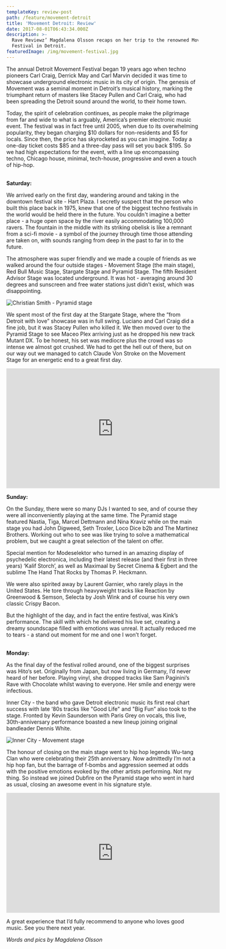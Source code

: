 ```yaml
---
templateKey: review-post
path: /feature/movement-detroit
title: 'Movement Detroit: Review'
date: 2017-08-01T06:43:34.000Z
description: >-
  Rave Reviewz’ Magdalena Olsson recaps on her trip to the renowned Movement
  Festival in Detroit. 
featuredImage: /img/movement-festival.jpg
---
```

The annual Detroit Movement Festival began 19 years ago when techno pioneers Carl Craig, Derrick May and Carl Marvin decided it was time to showcase underground electronic music in its city of origin. The genesis of Movement was a seminal moment in Detroit’s musical history, marking the triumphant return of masters like Stacey Pullen and Carl Craig, who had been spreading the Detroit sound around the world, to their home town. 

Today, the spirit of celebration continues, as people make the pilgrimage from far and wide to what is arguably, America’s premier electronic music event. The festival was in fact free until 2005, when due to its overwhelming popularity, they began charging $10 dollars for non-residents and $5 for locals. Since then, the price has skyrocketed as you can imagine. Today a one-day ticket costs $85 and a three-day pass will set you back $195. So we had high expectations for the event, with a line up encompassing techno, Chicago house, minimal, tech-house, progressive and even a touch of hip-hop.
<br><br>

**Saturday:**

We arrived early on the first day, wandering around and taking in the downtown festival site - Hart Plaza. I secretly suspect that the person who built this place back in 1975, knew that one of the biggest techno festivals in the world would be held there in the future. You couldn't imagine a better place - a huge open space by the river easily accommodating 100,000 ravers. The fountain in the middle with its striking obelisk is like a remnant from a sci-fi movie - a symbol of the journey through time those attending are taken on, with sounds ranging from deep in the past to far in to the future.

The atmosphere was super friendly and we made a couple of friends as we walked around the four outside stages - Movement Stage (the main stage), Red Bull Music Stage, Stargate Stage and Pyramid Stage. The fifth Resident Advisor Stage was located underground. It was hot - averaging around 30 degrees and sunscreen and free water stations just didn’t exist, which was disappointing.

![Christian Smith - Pyramid stage ](/img/pyramid-stage-christian-smith.jpg)

We spent most of the first day at the Stargate Stage, where the “from Detroit with love” showcase was in full swing. Luciano and Carl Craig did a fine job, but it was Stacey Pullen who killed it. We then moved over to the Pyramid Stage to see Maceo Plex arriving just as he dropped his new track Mutant DX. To be honest, his set was mediocre plus the crowd was so intense we almost got crushed. We had to get the hell out of there, but on our way out we managed to catch Claude Von Stroke on the Movement Stage for an energetic end to a great first day. 

<iframe src="https://www.facebook.com/plugins/video.php?href=https%3A%2F%2Fwww.facebook.com%2Fravereviewz%2Fvideos%2F634038053613881%2F&show_text=0&width=560" width="560" height="315" style="border:none;overflow:hidden" scrolling="no" frameborder="0" allowTransparency="true" allowFullScreen="true"></iframe>

**Sunday:**

On the Sunday, there were so many DJs I wanted to see, and of course they were all inconveniently playing at the same time. The Pyramid stage featured Nastia, Tiga, Marcel Dettmann and Nina Kraviz while on the main stage you had John Digweed, Seth Troxler, Loco Dice b2b and The Martinez Brothers. Working out who to see was like trying to solve a mathematical problem, but we caught a great selection of the talent on offer.

Special mention for Modeselektor who turned in an amazing display of psychedelic electronica, including their latest release (and their first in three years) ‘Kalif Storch’, as well as Maximaal by Secret Cinema & Egbert and the sublime The Hand That Rocks by Thomas P. Heckmann.

We were also spirited away by Laurent Garnier, who rarely plays in the United States. He tore through heavyweight tracks like Reaction by Greenwood & Semson, Selecta﻿ by Josh Wink and of course his very own classic Crispy Bacon.

But the highlight of the day, and in fact the entire festival, was Kink’s performance. The skill with which he delivered his live set, creating a dreamy soundscape filled with emotions was unreal. It actually reduced me to tears - a stand out moment for me and one I won’t forget.
<br><br>

**Monday:**

As the final day of the festival rolled around, one of the biggest surprises was Hito‘s set. Originally from Japan, but now living in Germany,  I’d never heard of her before. Playing vinyl, she dropped tracks like Sam Paginini’s Rave with Chocolate whilst waving to everyone. Her smile and energy were infectious. 

Inner City - the band who gave Detroit electronic music its first real chart success with late ‘80s tracks like "Good Life" and "Big Fun” also took to the stage. Fronted by Kevin Saunderson with Paris Grey on vocals, this live, 30th-anniversary performance boasted a new lineup joining original bandleader Dennis White.

![Inner City - Movement stage](/img/inner-city.jpg)

The honour of closing on the main stage went to hip hop legends Wu-tang Clan who were celebrating their 25th anniversary. Now admittedly I’m not a hip hop fan, but the barrage of f-bombs and aggression seemed at odds with the positive emotions evoked by the other artists performing. Not my thing. So instead we joined Dubfire on the Pyramid stage who went in hard as usual, closing an awesome event in his signature style.

<iframe src="https://www.facebook.com/plugins/video.php?href=https%3A%2F%2Fwww.facebook.com%2Fravereviewz%2Fvideos%2F637001949984158%2F&show_text=0&width=560" width="560" height="315" style="border:none;overflow:hidden" scrolling="no" frameborder="0" allowTransparency="true" allowFullScreen="true"></iframe>

A great experience that I’d fully recommend to anyone who loves good music. See you there next year.

_Words and pics by Magdalena Olsson_
